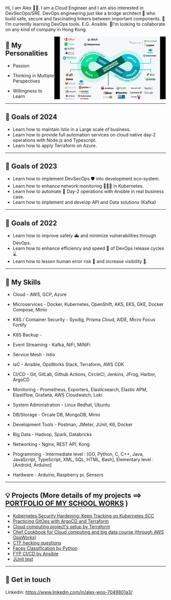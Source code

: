 
Hi, I am Alex :man_technologist:. I am a Cloud Engineer and I am also interested in DevSecOps/SRE. DevOps engineering just like a bridge architect :construction_worker: who build safe, secure and fascinating linkers between important components. 🌱 I’m currently learning DevOps tools. E.G. Ansible. 💞️I’m looking to collaborate on any kind of company in Hong Kong. 

<p>
  <a><img width="350" align='right' src="https://github.com/alexshinningsun/alexshinningsun/blob/main/devops-cycle.gif"></a>
</p>

## 👀 My Personalities

- Passion

- Thinking in Multiple Perspectives

- Willingness to Learn
---
## :dart: Goals of 2024

- Learn how to maintain Istio in a Large scale of business.
- Learn how to provide full automation services on cloud native day-2 operations with Node.js and Typescript.
- Learn how to apply Terraform on Azure.
---
## :dart: Goals of 2023

- Learn how to implement DevSecOps 🛡️ into development eco-system.
- Learn how to enhance network monitoring 🕵🏻‍♀️ in Kubernetes.
- Learn how to automate 🤖 Day-2 operations with Ansible in real business case.
- Learn how to implement and develop API and Data solutions (Kafka)
---
## :dart: Goals of 2022

- Learn how to improve safety :ambulance: and minimize vulnerabilities through DevOps.
- Learn how to enhance efficiency and speed :rocket: of DevOps release cycles :hourglass:.
- Learn how to lessen human error risk :zombie: and increase visibility :telescope:.
---
## :dvd: My Skills
- Cloud - AWS, GCP, Azure
  
- Microservices - Docker, Kubernetes, OpenShift, AKS, EKS, GKE, Docker Compose, Minio

- K8S / Container Security - Sysdig, Prisma Cloud, AIDE, Micro Focus Fortify
  
- K8S Backup -

- Event Streaming - Kafka, NiFi, MiNiFi
  
- Service Mesh - Istio
  
- IaC - Ansible, OpsWorks Stack, Terraform, AWS CDK
  
- CI/CD - Git, GitLab, Github Actions, CircleCI, Jenkins, JFrog, Harbor, ArgoCD
  
- Monitoring - Prometheus, Exporters, Elasticsearch, Elastic APM, Elastiflow, Grafana, AWS Cloudwatch, Loki
  
- System Administration - Linux Redhat, Ubuntu

- DB/Storage - Orcale DB, MongoDB, Minio
  
- Development Tools - Postman, JMeter, JUnit, K6, Docker
  
- Big Data - Hadoop, Spark, Databricks
  
- Networking - Nginx, REST API, Kong
  
- Programming - Intermediate level : [GO, Python, C, C++, Java, JavaScript, TypeScript, XML, SQL, HTML, Bash], Elementary level : [Android, Arduino]
  
- Hardware - Arduino, Raspberry pi, Sensors
  
---
## 💡 Projects  (More details of my projects ==> [PORTFOLIO OF MY SCHOOL WORKS](https://alex23woo.wixsite.com/website) )
- [Kubernetes Security Hardening: Keep Tracking on Kubernetes SCC](https://github.com/xela-engineer/k8s-scc-tracking)
- [Practicing GitOps with ArgoCD and Terraform](https://github.com/xela-engineer/k8s-gitops-practice/tree/main)
- [Cloud computing project's setup by Terraform](https://github.com/alexshinningsun/cloud-computing-project)
- [Chef Cookbook for Cloud computing and big data course (through AWS OpsWorks)](https://github.com/alexshinningsun/bigdata_course_cookbook)
- [CTF hacking questions](https://github.com/alexshinningsun/hacking-accessment)
- [Faces Classification by Python](https://github.com/alexshinningsun/Face-classification)
- [FYP CI/CD by Ansible](https://github.com/alexshinningsun/fyp-cicd)
- [JUnit test](https://github.com/alexshinningsun/JUnit)
  
---
## 🔗 Get in touch
  Linkedin: https://www.linkedin.com/in/alex-woo-7049801a3/
<!---
alexshinningsun/alexshinningsun is a ✨ special ✨ repository because its `README.md` (this file) appears on your GitHub profile.
You can click the Preview link to take a look at your changes.
https://github.com/ikatyang/emoji-cheat-sheet/blob/master/README.md
--->

